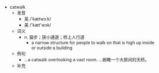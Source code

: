 - catwalk
  - 发音
    - 英 /'kætwɔːk/
    - 美 /'kæt'wɔk/
  - 词义
    - n. 猫步；狭小通道；桥上人行道
      - a narrow structure for people to walk on that is high up inside or outside a building
  - 例句
    - ...a catwalk overlooking a vast room. …俯瞰一个大房间的天桥。
  - 补充